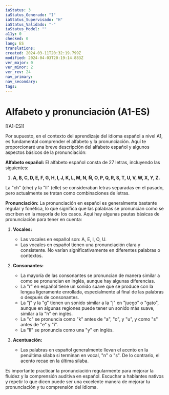 ```yaml
---
iaStatus: 3
iaStatus_Generado: "I"
iaStatus_Supervisado: "H"
iaStatus_Validado: "-"
iaStatus_Model: ""
a11y: 0
checked: 0
lang: ES
translations: 
created: 2024-03-11T20:32:19.799Z
modified: 2024-04-03T20:19:14.883Z
ver_major: 0
ver_minor: 2
ver_rev: 24
nav_primary: 
nav_secondary: 
tags:
---
```

# Alfabeto y pronunciación (A1-ES)

[[A1-ES]]

Por supuesto, en el contexto del aprendizaje del idioma español a nivel A1, es fundamental comprender el alfabeto y la pronunciación. Aquí te proporcionaré una breve descripción del alfabeto español y algunos aspectos básicos de la pronunciación:

**Alfabeto español:**
El alfabeto español consta de 27 letras, incluyendo las siguientes:

1. **A, B, C, D, E, F, G, H, I, J, K, L, M, N, Ñ, O, P, Q, R, S, T, U, V, W, X, Y, Z.**

La "ch" (che) y la "ll" (elle) se consideraban letras separadas en el pasado, pero actualmente se tratan como combinaciones de letras.

**Pronunciación:**
La pronunciación en español es generalmente bastante regular y fonética, lo que significa que las palabras se pronuncian como se escriben en la mayoría de los casos. Aquí hay algunas pautas básicas de pronunciación para tener en cuenta:

1. **Vocales:**
   - Las vocales en español son: A, E, I, O, U.
   - Las vocales en español tienen una pronunciación clara y consistente. No varían significativamente en diferentes palabras o contextos.

2. **Consonantes:**
   - La mayoría de las consonantes se pronuncian de manera similar a como se pronuncian en inglés, aunque hay algunas diferencias.
   - La "r" en español tiene un sonido suave que se produce con la lengua ligeramente enrollada, especialmente al final de las palabras o después de consonantes.
   - La "j" y la "g" tienen un sonido similar a la "j" en "juego" o "gato", aunque en algunas regiones puede tener un sonido más suave, similar a la "h" en inglés.
   - La "c" se pronuncia como "k" antes de "a", "o", y "u", y como "s" antes de "e" y "i".
   - La "ll" se pronuncia como una "y" en inglés.

3. **Acentuación:**
   - Las palabras en español generalmente llevan el acento en la penúltima sílaba si terminan en vocal, "n" o "s". De lo contrario, el acento recae en la última sílaba.

Es importante practicar la pronunciación regularmente para mejorar la fluidez y la comprensión auditiva en español. Escuchar a hablantes nativos y repetir lo que dicen puede ser una excelente manera de mejorar tu pronunciación y tu comprensión del idioma.